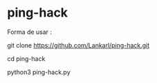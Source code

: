 # ping-hack
Forma de usar :


git clone https://github.com/Lankarl/ping-hack.git

cd ping-hack

python3 ping-hack.py
